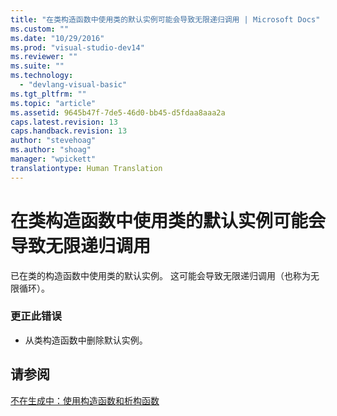 ```yaml
---
title: "在类构造函数中使用类的默认实例可能会导致无限递归调用 | Microsoft Docs"
ms.custom: ""
ms.date: "10/29/2016"
ms.prod: "visual-studio-dev14"
ms.reviewer: ""
ms.suite: ""
ms.technology: 
  - "devlang-visual-basic"
ms.tgt_pltfrm: ""
ms.topic: "article"
ms.assetid: 9645b47f-7de5-46d0-bb45-d5fdaa8aaa2a
caps.latest.revision: 13
caps.handback.revision: 13
author: "stevehoag"
ms.author: "shoag"
manager: "wpickett"
translationtype: Human Translation
---
```

# 在类构造函数中使用类的默认实例可能会导致无限递归调用
已在类的构造函数中使用类的默认实例。 这可能会导致无限递归调用（也称为无限循环）。  
  
### 更正此错误  
  
-   从类构造函数中删除默认实例。  
  
## 请参阅  
 [不在生成中：使用构造函数和析构函数](http://msdn.microsoft.com/zh-cn/548eebe1-86c4-4377-b2f5-447cb8be3d90)